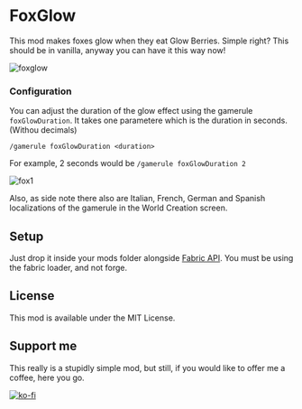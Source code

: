 # FoxGlow

This mod makes foxes glow when they eat Glow Berries. Simple right? This should be in vanilla, anyway you can have it this way now!

![foxglow](https://user-images.githubusercontent.com/29462910/152817376-40750e89-a189-4517-85f2-3a68552bb4ca.gif)


### Configuration
You can adjust the duration of the glow effect using the gamerule `foxGlowDuration`. It takes one parametere which is the duration in seconds. (Withou decimals)

`/gamerule foxGlowDuration <duration>`

For example, 2 seconds would be
`/gamerule foxGlowDuration 2`

![fox1](https://user-images.githubusercontent.com/29462910/152815217-8ca8abcf-2dfe-4c20-8235-84013a047c1e.png)

Also, as side note there also are Italian, French, German and Spanish localizations of the gamerule in the World Creation screen.

## Setup

Just drop it inside your mods folder alongside [Fabric API](https://www.curseforge.com/minecraft/mc-mods/fabric-api).
You must be using the fabric loader, and not forge.

## License

This mod is available under the MIT License.

## Support me
This really is a stupidly simple mod, but still, if you would like to offer me a coffee, here you go.

[![ko-fi](https://ko-fi.com/img/githubbutton_sm.svg)](https://ko-fi.com/S6S88307C)
